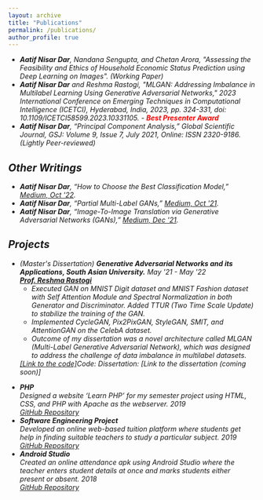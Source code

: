 ```yaml
---
layout: archive
title: "Publications"
permalink: /publications/
author_profile: true
---
```




<ul>
  <li><em><strong>Aatif Nisar Dar</strong>, Nandana Sengupta, and Chetan Arora, "Assessing the Feasibility and Ethics of Household Economic Status Prediction using Deep Learning on Images". (Working Paper)</li>
  <li><strong>Aatif Nisar Dar</strong> and Reshma Rastogi, "MLGAN: Addressing Imbalance in Multilabel Learning Using Generative Adversarial Networks," 2023 International Conference on Emerging Techniques in Computational Intelligence (ICETCI), Hyderabad, India, 2023, pp. 324-331, doi: 10.1109/ICETCI58599.2023.10331105. - <strong style="color:red">Best Presenter Award</strong></li>
  <li><strong>Aatif Nisar Dar</strong>, <em>“Principal Component Analysis,”</em> Global Scientific Journal, GSJ: Volume 9, Issue 7, July 2021, Online: ISSN 2320-9186. (Lightly Peer-reviewed)</li>
</ul>


## Other Writings

<ul>
  <li>
    <strong>Aatif Nisar Dar</strong>, “How to Choose the Best Classification Model,”
    <a href="https://medium.com/@aatifdar/how-to-choose-the-best-classification-model-145817a70764">Medium, Oct '22</a>.
  </li>
  <li>
    <strong>Aatif Nisar Dar</strong>, “Partial Multi-Label GANs,”
    <a href="https://medium.com/@aatifdar/partial-multi-label-gans-c443239738f1">Medium, Oct '21</a>.
  </li>
  <li>
    <strong>Aatif Nisar Dar</strong>, “Image-To-Image Translation via Generative Adversarial Networks (GANs),”
    <a href="https://medium.com/@aatifdar/image-to-image-translation-generative-adversarial-networks-92d0fe2a10d2">Medium, Dec '21</a>.
  </li>
</ul>


## Projects

<ul>
  <li>
    (Master's Dissertation) <strong>Generative Adversarial Networks and its Applications, South Asian University.</strong>
    <em>May '21 - May '22</em>
    <br>
    <a href="https://sau.int/faculty/reshma-rastogi/"><strong>Prof. Reshma Rastogi</strong></a>
    <ul>
      <li>Executed GAN on MNIST Digit dataset and MNIST Fashion dataset with Self Attention Module and Spectral Normalization in both Generator and Discriminator. Added TTUR (Two Time Scale Update) to stabilize the training of the GAN.</li>
      <li>Implemented CycleGAN, Pix2PixGAN, StyleGAN, SMIT, and AttentionGAN on the CelebA dataset.</li>
      <li>Outcome of my dissertation was a novel architecture called MLGAN (Multi-Label Generative Adversarial Network), which was designed to address the challenge of data imbalance in multilabel datasets.</li>
    </ul>
    <!-- Placeholder for code link -->
    <a href="https://github.com/aatifnisar01/MLGAN-Addressing-Imbalance-in-Multilabel-Learning-Using-Generative-Adversarial-Networks-">[Link to the code]</a>Code: 
    <!-- Placeholder for dissertation link -->
    Dissertation: [Link to the dissertation (coming soon)]
  </li>
</ul>



<ul>
  <li>
    <strong>PHP</strong>
    <br>
    Designed a website ‘Learn PHP’ for my semester project using HTML, CSS, and PHP with Apache as the webserver.
    <em>2019</em>
    <br>
    <a href="https://github.com/aatifnisar01/Learn-PHP-Website">GitHub Repository</a>
  </li>
  <li>
    <strong>Software Engineering Project</strong>
    <br>
    Developed an online web-based tuition platform where students get help in finding suitable teachers to study a particular subject.
    <em>2019</em>
    <br>
    <a href="https://github.com/aatifnisar01/ONLINE-TUTOR-FINDING-SYSTEM-SOFTWARE-ENGINEERING-PROJECT">GitHub Repository</a>
  </li>
  <li>
    <strong>Android Studio</strong>
    <br>
    Created an online attendance apk using Android Studio where the teacher enters student details at once and marks students either present or absent.
    <em>2018</em>
    <br>
    <a href="https://github.com/aatifnisar01/Attendence-System---Andriod">GitHub Repository</a>
  </li>
</ul>


